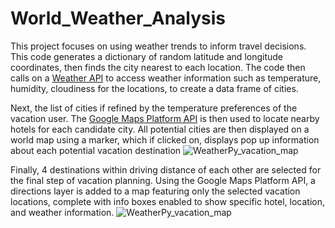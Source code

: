 # World_Weather_Analysis

This project focuses on using weather trends to inform travel decisions. This code generates a dictionary of random latitude and longitude coordinates, then finds the city nearest to each location. The code then calls on a [Weather API](https://openweathermap.org/api) to access weather information such as temperature, humidity, cloudiness for the locations, to create a data frame of cities.

Next, the list of cities if refined by the temperature preferences of the vacation user. The [Google Maps Platform API](https://mapsplatform.google.com/) is then used to locate nearby hotels for each candidate city. All potential cities are then displayed on a world map using a marker, which if clicked on, displays pop up information about each potential vacation destination
![WeatherPy_vacation_map](https://user-images.githubusercontent.com/106559768/181423489-04c554d6-3c0f-42fb-abd8-bbfd28b00521.png)

Finally, 4 destinations within driving distance of each other are selected for the final step of vacation planning.  Using the Google Maps Platform API, a directions layer is added to a map featuring only the selected vacation locations, complete with info boxes enabled to show specific hotel, location, and weather information. 
![WeatherPy_vacation_map](https://user-images.githubusercontent.com/106559768/181423672-89e03e19-5f3f-42f0-b08f-24757462e5ab.png)
